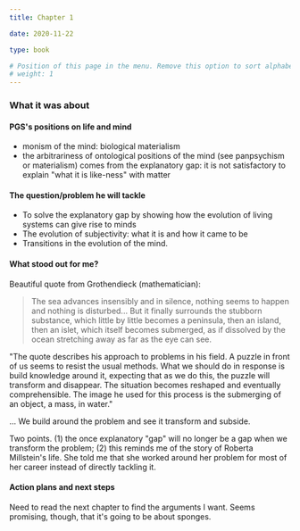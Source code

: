 ```yaml
---
title: Chapter 1

date: 2020-11-22

type: book

# Position of this page in the menu. Remove this option to sort alphabetically.
# weight: 1
---
```





### What it was about

#### PGS's positions on life and mind 

- monism of the mind: biological materialism 
- the arbitrariness of ontological positions of the mind (see panpsychism or materialism) comes from the explanatory gap: it is not satisfactory to explain "what it is like-ness" with matter

#### The question/problem he will tackle

* To solve the explanatory gap by showing how the evolution of living systems can give rise to minds 
* The evolution of subjectivity: what it is and how it came to be
* Transitions in the evolution of the mind. 

#### What stood out for me?

Beautiful quote from Grothendieck (mathematician):

> The sea advances insensibly and in silence, nothing seems to happen and nothing is disturbed... But it finally surrounds the stubborn substance, which little by little becomes a peninsula, then an island, then an islet, which itself becomes submerged, as if dissolved by the ocean stretching away as far as the eye can see. 

"The quote describes his approach to problems in his field. A puzzle in front of us seems to resist the usual methods. What we should do in response is build knowledge around it, expecting that as we do this, the puzzle will transform and disappear. The situation becomes reshaped and eventually comprehensible. The image he used for this process is the submerging of an object, a mass, in water."

... We build around the problem and see it transform and subside. 

Two points. (1) the once explanatory "gap" will no longer be a gap when we transform the problem; (2) this reminds me of the story of Roberta Millstein's life. She told me that she worked around her problem for most of her career instead of directly tackling it. 

#### Action plans and next steps 

Need to read the next chapter to find the arguments I want. Seems promising, though, that it's going to be about sponges. 